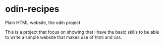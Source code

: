 # odin-recipes
Plain HTML website, the odin project

This is a project that focus on showing that i have the basic skills
to be able to write a simple website that makes use of html and css.

